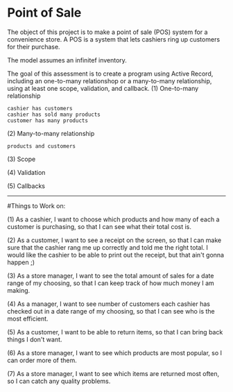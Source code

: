 # Point of Sale 

The object of this project is to make a point of sale (POS) system for a convenience store. A POS is a system that lets cashiers ring up customers for their purchase. 

The model assumes an infinitef inventory. 


The goal of this assessment is to create a program using Active Record, including an one-to-many relationshop or a many-to-many relationship, using at least one scope, validation, and callback. 
(1) One-to-many relationship

	cashier has customers 
	cashier has sold many products 
	customer has many products 

(2) Many-to-many relationship
	
	products and customers 

(3) Scope

(4) Validation

(5) Callbacks 




----

#Things to Work on: 


(1) As a cashier, I want to choose which products and how many of each a customer is purchasing, so that I can see what their total cost is.

(2) As a customer, I want to see a receipt on the screen, so that I can make sure that the cashier rang me up correctly and told me the right total. I would like the cashier to be able to print out the receipt, but that ain't gonna happen ;)


(3) As a store manager, I want to see the total amount of sales for a date range of my choosing, so that I can keep track of how much money I am making.

(4) As a manager, I want to see number of customers each cashier has checked out in a date range of my choosing, so that I can see who is the most efficient.

(5) As a customer, I want to be able to return items, so that I can bring back things I don't want.

(6) As a store manager, I want to see which products are most popular, so I can order more of them.

(7) As a store manager, I want to see which items are returned most often, so I can catch any quality problems.
